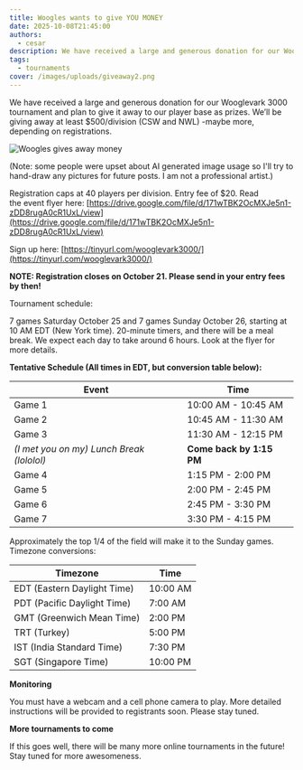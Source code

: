 ```yaml
---
title: Woogles wants to give YOU MONEY
date: 2025-10-08T21:45:00
authors:
  - cesar
description: We have received a large and generous donation for our Wooglevark 3000 tournament and plan to give it away to our player base as prizes.  We’ll be giving away at least $500/division (CSW and NWL) -maybe more, depending on registrations.
tags:
  - tournaments
cover: /images/uploads/giveaway2.png
---
```

We have received a large and generous donation for our Wooglevark 3000 tournament and plan to give it away to our player base as prizes. We’ll be giving away at least $500/division (CSW and NWL) -maybe more, depending on registrations.

![](/images/uploads/IMG_1502.jpg "Woogles gives away money")

(Note: some people were upset about AI generated image usage so I'll try to hand-draw any pictures for future posts. I am not a professional artist.)

Registration caps at 40 players per division. Entry fee of $20. Read the event flyer here: [https://drive.google.com/file/d/171wTBK2OcMXJe5n1-zDD8rugA0cR1UxL/view](https://drive.google.com/file/d/171wTBK2OcMXJe5n1-zDD8rugA0cR1UxL/view)

Sign up here: [https://tinyurl.com/wooglevark3000/](https://tinyurl.com/wooglevark3000/)

**NOTE: Registration closes on October 21. Please send in your entry fees by then!**

Tournament schedule:

7 games Saturday October 25 and 7 games Sunday October 26, starting at 10 AM EDT (New York time). 20-minute timers, and there will be a meal break. We expect each day to take around 6 hours. Look at the flyer for more details.

**Tentative Schedule (All times in EDT, but conversion table below):**

  | Event       | Time                 |
  |-------------|----------------------|
  | Game 1      | 10:00 AM - 10:45 AM  |
  | Game 2      | 10:45 AM - 11:30 AM  |
  | Game 3      | 11:30 AM - 12:15 PM  |
  | _(I met you on my) Lunch Break (lololol)_ | **Come back by 1:15 PM** |
  | Game 4      | 1:15 PM - 2:00 PM    |
  | Game 5      | 2:00 PM - 2:45 PM    |
  | Game 6      | 2:45 PM - 3:30 PM    |
  | Game 7      | 3:30 PM - 4:15 PM    |

Approximately the top 1/4 of the field will make it to the Sunday games.
Timezone conversions:

  | Timezone                    | Time     |
  |-----------------------------|----------|
  | EDT (Eastern Daylight Time) | 10:00 AM |
  | PDT (Pacific Daylight Time) | 7:00 AM  |
  | GMT (Greenwich Mean Time)   | 2:00 PM  |
  | TRT (Turkey)  |  5:00 PM |
  | IST (India Standard Time)   | 7:30 PM  |
  | SGT (Singapore Time)        | 10:00 PM |

**Monitoring**

You must have a webcam and a cell phone camera to play. More detailed instructions will be provided to registrants soon. Please stay tuned.

**More tournaments to come**

If this goes well, there will be many more online tournaments in the future! Stay tuned for more awesomeness.
